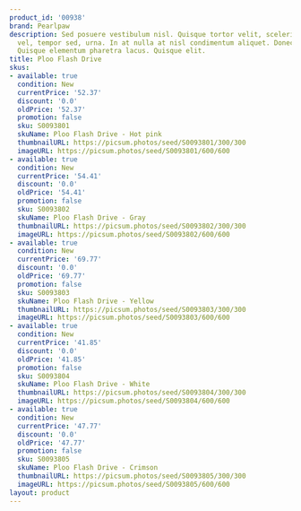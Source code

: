 ```yaml
---
product_id: '00938'
brand: Pearlpaw
description: Sed posuere vestibulum nisl. Quisque tortor velit, scelerisque et, facilisis
  vel, tempor sed, urna. In at nulla at nisl condimentum aliquet. Donec non lectus.
  Quisque elementum pharetra lacus. Quisque elit.
title: Ploo Flash Drive
skus:
- available: true
  condition: New
  currentPrice: '52.37'
  discount: '0.0'
  oldPrice: '52.37'
  promotion: false
  sku: S0093801
  skuName: Ploo Flash Drive - Hot pink
  thumbnailURL: https://picsum.photos/seed/S0093801/300/300
  imageURL: https://picsum.photos/seed/S0093801/600/600
- available: true
  condition: New
  currentPrice: '54.41'
  discount: '0.0'
  oldPrice: '54.41'
  promotion: false
  sku: S0093802
  skuName: Ploo Flash Drive - Gray
  thumbnailURL: https://picsum.photos/seed/S0093802/300/300
  imageURL: https://picsum.photos/seed/S0093802/600/600
- available: true
  condition: New
  currentPrice: '69.77'
  discount: '0.0'
  oldPrice: '69.77'
  promotion: false
  sku: S0093803
  skuName: Ploo Flash Drive - Yellow
  thumbnailURL: https://picsum.photos/seed/S0093803/300/300
  imageURL: https://picsum.photos/seed/S0093803/600/600
- available: true
  condition: New
  currentPrice: '41.85'
  discount: '0.0'
  oldPrice: '41.85'
  promotion: false
  sku: S0093804
  skuName: Ploo Flash Drive - White
  thumbnailURL: https://picsum.photos/seed/S0093804/300/300
  imageURL: https://picsum.photos/seed/S0093804/600/600
- available: true
  condition: New
  currentPrice: '47.77'
  discount: '0.0'
  oldPrice: '47.77'
  promotion: false
  sku: S0093805
  skuName: Ploo Flash Drive - Crimson
  thumbnailURL: https://picsum.photos/seed/S0093805/300/300
  imageURL: https://picsum.photos/seed/S0093805/600/600
layout: product
---
```

